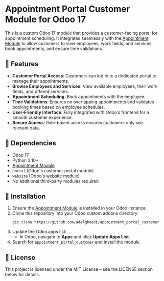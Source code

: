 # Appointment Portal Customer Module for Odoo 17

This is a custom Odoo 17 module that provides a customer-facing portal for appointment scheduling. It integrates seamlessly with the [Appointment Module](https://github.com/adelghaedi/appointment_module) to allow customers to view employees, work fields, and services, book appointments, and ensure time validations.

## 🔧 Features

- **Customer Portal Access**: Customers can log in to a dedicated portal to manage their appointments.
- **Browse Employees and Services**: View available employees, their work fields, and offered services.
- **Appointment Scheduling**: Book appointments with the employee.
- **Time Validations**: Ensures no overlapping appointments and validates booking times based on employee schedules.
- **User-Friendly Interface**: Fully integrated with Odoo's frontend for a smooth customer experience.
- **Secure Access**: Role-based access ensures customers only see relevant data.

## 🧩 Dependencies

- Odoo 17
- Python 3.10+
- [Appointment Module](https://github.com/adelghaedi/appointment_module)
- `portal` (Odoo's customer portal module)
- `website` (Odoo's website module)
- No additional third-party modules required

## 🚀 Installation

1. Ensure the [Appointment Module](https://github.com/adelghaedi/appointment_module) is installed in your Odoo instance.
2. Clone this repository into your Odoo custom addons directory:
   ```bash
   git clone https://github.com/adelghaedi/appointment_portal_customer.git
   ```
3. Update the Odoo apps list:
   - In Odoo, navigate to **Apps** and click **Update Apps List**.
4. Search for `appointment_portal_customer` and install the module.

## 📄 License

This project is licensed under the MIT License – see the LICENSE section below for details.
